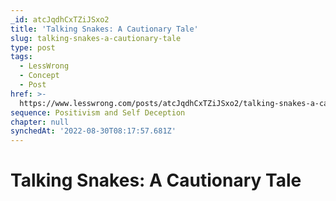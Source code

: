 ```yaml
---
_id: atcJqdhCxTZiJSxo2
title: 'Talking Snakes: A Cautionary Tale'
slug: talking-snakes-a-cautionary-tale
type: post
tags:
  - LessWrong
  - Concept
  - Post
href: >-
  https://www.lesswrong.com/posts/atcJqdhCxTZiJSxo2/talking-snakes-a-cautionary-tale
sequence: Positivism and Self Deception
chapter: null
synchedAt: '2022-08-30T08:17:57.681Z'
---
```

# Talking Snakes: A Cautionary Tale

